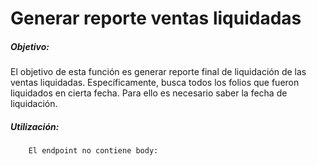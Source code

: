# Generar reporte ventas liquidadas
##### Objetivo:
El objetivo de esta función es generar reporte final de liquidación de las ventas liquidadas.
Específicamente, busca todos los folios que fueron liquidados en cierta fecha. Para ello es necesario saber la fecha de liquidación.
##### Utilización:
```sh
    El endpoint no contiene body:
```